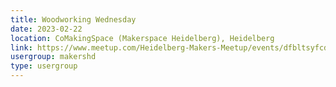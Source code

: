 ```yaml
---
title: Woodworking Wednesday
date: 2023-02-22
location: CoMakingSpace (Makerspace Heidelberg), Heidelberg
link: https://www.meetup.com/Heidelberg-Makers-Meetup/events/dfbltsyfcdbdc/
usergroup: makershd
type: usergroup
---
```

